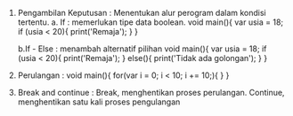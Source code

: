 1.  Pengambilan Keputusan :
    Menentukan alur perogram dalam kondisi tertentu.
    a. If : memerlukan tipe data boolean.
    void main(){
    var usia = 18;
    if (usia < 20){
    print('Remaja');
    }
    }

    b.If - Else : menambah alternatif pilihan
    void main(){
    var usia = 18;
    if (usia < 20){
    print('Remaja');
    }
    else(){
    print('Tidak ada golongan');
    }
    }

2.  Perulangan :
    void main(){
    for(var i = 0; i < 10; i += 10;){
    }
    }
3.  Break and continue :
    Break, menghentikan proses perulangan.
    Continue, menghentikan satu kali proses pengulangan
